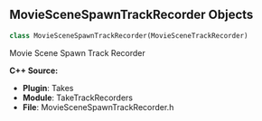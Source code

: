 ## MovieSceneSpawnTrackRecorder Objects

```python
class MovieSceneSpawnTrackRecorder(MovieSceneTrackRecorder)
```

Movie Scene Spawn Track Recorder

**C++ Source:**

- **Plugin**: Takes
- **Module**: TakeTrackRecorders
- **File**: MovieSceneSpawnTrackRecorder.h

<a id="unreal.MovieSceneVisibilityTrackRecorder"></a>